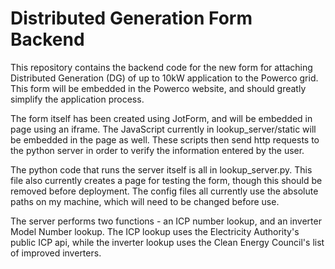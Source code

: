 # Distributed Generation Form Backend
 
This repository contains the backend code for the new form for attaching
Distributed Generation (DG) of up to 10kW application to the Powerco grid.
This form will be embedded in the Powerco website, and should greatly
simplify the application process.

The form itself has been created using JotForm, and will be embedded in
page using an iframe. The JavaScript currently in lookup_server/static
will be embedded in the page as well. These scripts then send http requests
to the python server in order to verify the information entered by the user.

The python code that runs the server itself is all in lookup_server.py.
This file also currently creates a page for testing the form, though this
should be removed before deployment. The config files all currently use
the absolute paths on my machine, which will need to be changed before use.

The server performs two functions - an ICP number lookup, and an inverter
Model Number lookup. The ICP lookup uses the Electricity Authority's public
ICP api, while the inverter lookup uses the Clean Energy Council's list of
improved inverters.
